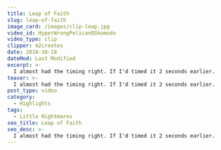 ```yaml
---
title: Leap of Faith
slug: leap-of-faith
image_card: /images/clip-leap.jpg
video_id: HyperWrongPelicanOSkomodo
video_type: clip
clipper: m2creates
date: 2018-10-18
dateMod: Last Modified
excerpt: >-
  I almost had the timing right. If I'd timed it 2 seconds earlier.
teaser: >-
  I almost had the timing right. If I'd timed it 2 seconds earlier.
post_type: video
category:
  - Highlights
tags:
  - Little Nightmares
seo_title: Leap of Faith
seo_desc: >-
  I almost had the timing right. If I'd timed it 2 seconds earlier.
---
```

